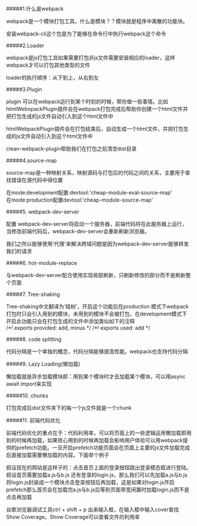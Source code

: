 #####1.什么是webpack
<p>
webpack是一个模块打包工具。什么是模块？？模块就是程序中离散的功能块。
</p>
<p>
安装webpack-cli这个包是为了能够在命令行中执行webpack这个命令
</p>

#####2.Loader
<p>
webpack是js打包工具如果需要打包非js文件需要安装相应的loader，这样webpack才可以打包其他类型的文件
</p>
<p>
loader的执行顺序：从下到上，从右到左
</p>

#####3.Plugin
<p>
plugin 可以在webpack运行到某个时刻的时候，帮你做一些事情。比如htmlWebopackPlugin插件会在webpack打包完成后帮助你创建一个html文件并把打包生成的js文件自动引入到这个html文件中 
</p>
<p>
htmlWebpackPlugin插件会在打包结束后，自动生成一个html文件，并把打包生成的js文件自动引入到这个html文件中 
</p>
<p>clean-webpack-plugin帮助我们在打包之前清空dist目录</p>

#####4.source-map
<p>
source-map是一种映射关系，映射源码与打包后的代码之间的关系，主要用于查找错误在源代码中得位置
</p>
<p>
在mode:development配置:devtool:'cheap-module-eval-source-map'<br>
在mode:production配置devtool:'cheap-module-source-map'
</p>

#####5. webpack-dev-server
<p>
配置 webpack-dev-server将启动一个服务器，前端代码将在此服务器上运行，当修改前端代码后，webpack-dev-server会重新刷新浏览器。
</p>
<p>
我们之所以能够使用'代理'来解决跨域问题是因为webpack-dev-server能够转发我们的请求
</p>

#####6. hot-module-replace
<p>
与webpack-dev-server配合使用实现局部刷新，只刷新修改的部分而不是刷新整个页面
</p>

#####7. Tree-shaking
<p>
Tree-shaking中文翻译为‘摇树’，开启这个功能后在production 模式下webpack打包时只会引入用到的模块，未用到的模块不会被打包，在development模式下开启此功能只会在打包生成的文件中添加类似如下的注释
<br>
/*! exports provided: add, minus */
/*! exports used: add */
</p>

#####8. code splitting
<p>
代码分隔是一个单独的概念，代码分隔能够提高性能。webpack也支持代码分隔
</p>

#####9. Lazy Loading(懒加载)
<p>
懒加载就是异步加载模块即：用到某个模块时才去加载某个模块，可以用async await import来实现
</p>

#####10. chunks
<p>
打包完成后dist文件夹下的每一个js文件就是一个chunk
</p>

#####11. 前端代码优化
<p>
前端代码优化的重点在于：代码利用率，可以将页面上的一些逻辑运用懒加载即用到的时候再加载，如果担心用到的时候再加载会影响用户体验可以用webpack提供的prefetch功能。一旦开启prefetch功能页面会在页面上主要的js文件加载完成后直接加载需要懒加载的内容。下面举个例子
</p>
<p>
假设现在的网站是这样子的：点击首页上面的登录按钮跳出登录模态框进行登陆。假设首页需要加载a.js与b.js
还有登录的login.js，那么我们可以先加载a.js与b.js将login.js封装成一个模块点击登录按钮后再加载，这是如果对login.js开启prefetch那么首页会在加载完a.js与b.js后等到页面带宽闲置时加载login.js而不是点击再加载
</p>
<p>
谷歌浏览器调试工具ctrl + shift + p 出来输入框，在输入框中输入cover查找Show Coverage。Show Coverage可以查看文件的利用率
</p>
